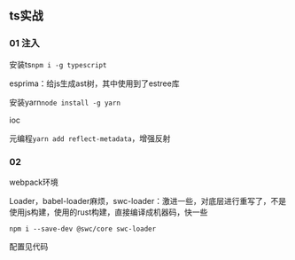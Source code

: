 ## ts实战

### 01 注入

安装ts`npm i -g typescript`

esprima：给js生成ast树，其中使用到了estree库

安装yarn`node install -g yarn`

ioc

元编程`yarn add reflect-metadata`，增强反射

### 02

webpack环境

Loader，babel-loader麻烦，swc-loader：激进一些，对底层进行重写了，不是使用js构建，使用的rust构建，直接编译成机器码，快一些

`npm i --save-dev @swc/core swc-loader`

配置见代码



